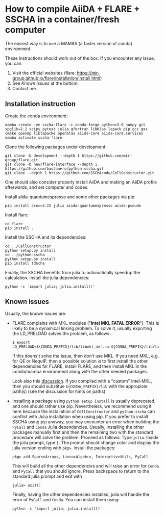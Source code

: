 # How to compile AiiDA + FLARE + SSCHA in a container/fresh computer

The easiest way is to use a MAMBA (a faster version of conda) environment.

These instructions should work out of the box. If you encounter any issue, you can:
1. Visit the official websites (flare: https://mir-group.github.io/flare/installation/install.html)
2. See _Known issues_ at the bottom.
3. Contact me.


## Installation instruction

Create the conda environment:

```console
mamba create -yn sscha-flare -c conda-forge python=3.9 numpy git spglib=2.2 scipy pytest julia gfortran libblas lapack pip gcc gxx cmake openmp liblapacke openblas aiida-core aiida-core.services
mamba activate sscha-flare
```


Clone the following packages under development:
```console
git clone -b development --depth 1 https://github.com/mir-group/flare.git
git clone -b new/flare-interface --depth 1 https://github.com/bastonero/python-sscha.git
git clone --depth 1 https://github.com/SSCHAcode/CellConstructor.git
```

One should also consider properly install AiiDA and making an AiiDA profile afterwards, and set computer and codes.

Install aiida-quantumespresso and some other packages via pip:
```console
pip install ase==3.22 julia aiida-quantumespresso aiida-pseudo
```

Install flare:
```console
cd flare
pip install .
```

Install the SSCHA and its dependencies:
```console
cd ../CellConstructor
python setup.py install
cd ../python-sscha
python setup.py install
pip install tdscha
```

Finally, the SSCHA benefits from julia to automatically speedup the calculation. Install the julia dependencies:
```console
python -c 'import julia; julia.install()'
```

## Known issues

Usually, the known issues are:

- FLARE complains with MKL modules ("__Intel MKL FATAL ERROR__"). This is likely to be a dynamical linking problem. To solve it, usually exporting the LD_PRELOAD solves the problem, as follows:
    
    ```console
    $ export LD_PRELOAD=${CONDA_PREFIX}/lib/libmkl_def.so:${CONDA_PREFIX}/lib/libmkl_avx2.so:${CONDA_PREFIX}/lib/libmkl_core.so:${CONDA_PREFIX}/lib/libmkl_intel_lp64.so:${CONDA_PREFIX}/lib/libmkl_intel_thread.so:${CONDA_PREFIX}/lib/libiomp5.so
    ```

    If this doens't solve the issue, then don't use MKL. If you need MKL, e.g. for QE or NequIP, then a possible solution is to first install the other dependencies for FLARE, install FLARE, and then install MKL in the conda/mamba environment along with the other needed packages.

    Look also this [discussion](https://community.intel.com/t5/Intel-oneAPI-Math-Kernel-Library/mkl-fails-to-load/m-p/1155538). 
    If you compiled with a "custom" intel-MKL, then you should substitue `${CONDA_PREFIX}/lib` with the appropiate path(s) (see the discussion for hints on paths).
  
- Installing a package using `python setup install` is usually deprecated, and one should rather use pip. Nevertheless, we recommend using it here because the installation of `CellConstructor` and `python-sscha` can conflict with Julia installation when using pip. If you prefer to install SSCHA using pip anyway, you may encounter an error when building the `PyCall` and `Conda` Julia dependencies. Usually, installing the other packages manually first and then the remaining two with the standard procedure will solve the problem. Proceed as follows:
    Type `julia`. Inside the julia prompt, type `]`. The prompt should change color and display the julia version ending with `pkg>`.
    Install the packages:
    ```console
    pkg> add SparseArrays, LinearAlgebra, InteractiveUtils, PyCall
    ```
    This will build all the other dependencies and will raise an error for `Conda` and `PyCall` that you should ignore.
    Press backspace to return to the standard julia prompt and exit with
    ```console
    julia> exit()
    ```
    Finally, having the other dependencies installed, julia will handle the error of `PyCall` and `Conda`. You can install them using:
    ```console
    python -c 'import julia; julia.install()'
    ```
